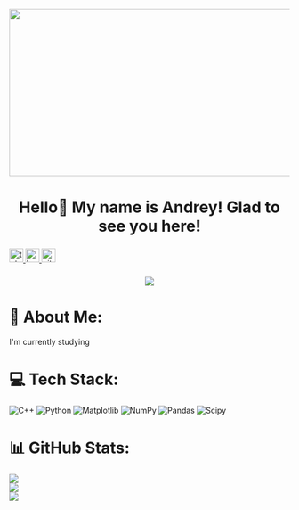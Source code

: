 <br clear="both">

<div align="center">
  <img height="300" width="600" src="https://user-images.githubusercontent.com/74038190/225813708-98b745f2-7d22-48cf-9150-083f1b00d6c9.gif"  />
</div>

###

<h1 align="center">Hello👋 My name is Andrey! Glad to see you here!</h1>

###


  <a href="https://t.me/pythonhater" target="_blank">
    <img src="https://img.shields.io/static/v1?message=Telegram&logo=telegram&label=&color=2CA5E0&logoColor=white&labelColor=&style=for-the-badge" height="25" alt="telegram logo"  />
  </a>
   <a href="https://www.kaggle.com/id7787" target="_blank">
    <img src="https://img.shields.io/badge/Kaggle-20BEFF?style=for-the-badge&logo=Kaggle&logoColor=white" height="25" alt="kaggle logo"  />
    </a>
     <a href="https://github.com/id7787" target="_blank">
      <img src="https://img.shields.io/badge/GitHub-100000?style=for-the-badge&logo=github&logoColor=white" height="25" alt="github logo"  />
    </a>
      
</div>

###

<div align="center">
  <img src="[https://visitor-badge.laobi.icu/badge?page_id=id7787.id7787](https://visitor-badge.laobi.icu/badge?page_id=jwenjian.visitor-badge)&"  />
</div>

###


# 💫 About Me:
I'm currently studying


# 💻 Tech Stack:
![C++](https://img.shields.io/badge/c++-%2300599C.svg?style=for-the-badge&logo=c%2B%2B&logoColor=white) ![Python](https://img.shields.io/badge/python-3670A0?style=for-the-badge&logo=python&logoColor=ffdd54) ![Matplotlib](https://img.shields.io/badge/Matplotlib-%23ffffff.svg?style=for-the-badge&logo=Matplotlib&logoColor=black) ![NumPy](https://img.shields.io/badge/numpy-%23013243.svg?style=for-the-badge&logo=numpy&logoColor=white) ![Pandas](https://img.shields.io/badge/pandas-%23150458.svg?style=for-the-badge&logo=pandas&logoColor=white) ![Scipy](https://img.shields.io/badge/SciPy-%230C55A5.svg?style=for-the-badge&logo=scipy&logoColor=%white)
# 📊 GitHub Stats:
![](https://github-readme-stats.vercel.app/api?username=id7787&theme=dark&hide_border=false&include_all_commits=false&count_private=false)<br/>
![](https://github-readme-streak-stats.herokuapp.com/?user=id7787&theme=dark&hide_border=false)<br/>
![](https://github-readme-stats.vercel.app/api/top-langs/?username=id7787&theme=dark&hide_border=false&include_all_commits=false&count_private=false&layout=compact)

